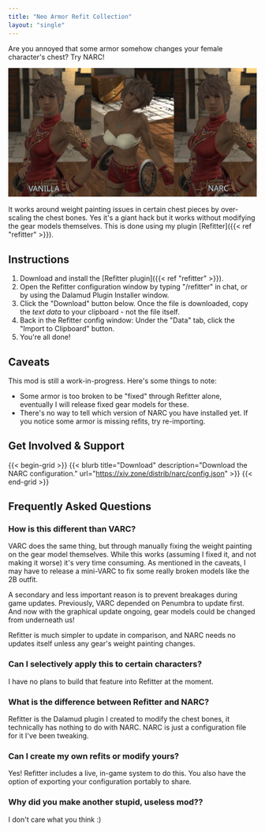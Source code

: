 ```yaml
---
title: "Neo Armor Refit Collection"
layout: "single"
---
```


Are you annoyed that some armor somehow changes your female character's chest? Try NARC!

![Comparison shot](comparison.jpg)

It works around weight painting issues in certain chest pieces by over-scaling the chest bones. Yes it's a giant hack but it works without modifying the gear models themselves. This is done using my plugin [Refitter]({{< ref "refitter" >}}).

## Instructions

1. Download and install the [Refitter plugin]({{< ref "refitter" >}}).
2. Open the Refitter configuration window by typing "/refitter" in chat, or by using the Dalamud Plugin Installer window.
3. Click the "Download" button below. Once the file is downloaded, copy the _text data_ to your clipboard - not the file itself.
4. Back in the Refitter config window: Under the "Data" tab, click the "Import to Clipboard" button.
5. You're all done!

## Caveats

This mod is still a work-in-progress. Here's some things to note:

* Some armor is too broken to be "fixed" through Refitter alone, eventually I will release fixed gear models for these.
* There's no way to tell which version of NARC you have installed yet. If you notice some armor is missing refits, try re-importing.

## Get Involved & Support

{{< begin-grid >}}
{{< blurb title="Download" description="Download the NARC configuration." url="https://xiv.zone/distrib/narc/config.json" >}}
{{< end-grid >}}

## Frequently Asked Questions

### How is this different than VARC?

VARC does the same thing, but through manually fixing the weight painting on the gear model themselves. While this works (assuming I fixed it, and not making it worse) it's very time consuming. As mentioned in the caveats, I may have to release a mini-VARC to fix some really broken models like the 2B outfit.

A secondary and less important reason is to prevent breakages during game updates. Previously, VARC depended on Penumbra to update first. And now with the graphical update ongoing, gear models could be changed from underneath us!

Refitter is much simpler to update in comparison, and NARC needs no updates itself unless any gear's weight painting changes.

### Can I selectively apply this to certain characters?

I have no plans to build that feature into Refitter at the moment.

### What is the difference between Refitter and NARC?

Refitter is the Dalamud plugin I created to modify the chest bones, it technically has nothing to do with NARC. NARC is just a configuration file for it I've been tweaking.

### Can I create my own refits or modify yours?

Yes! Refitter includes a live, in-game system to do this. You also have the option of exporting your configuration portably to share.

### Why did you make another stupid, useless mod??

I don't care what you think :)
